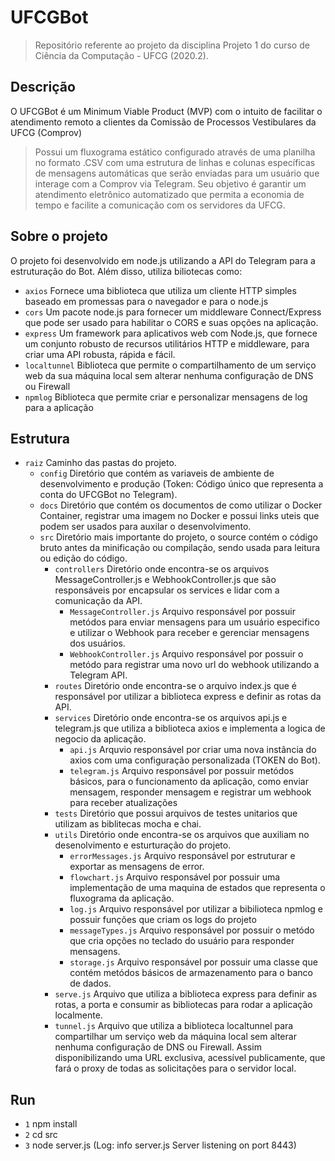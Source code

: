 # UFCGBot 

> Repositório referente ao projeto da disciplina Projeto 1 do curso de Ciência da Computação - UFCG (2020.2).

## Descrição 

<p> O UFCGBot é um Minimum Viable Product (MVP) com o intuito de facilitar o atendimento remoto a clientes da Comissão de Processos Vestibulares da UFCG (Comprov) </p>

> Possui um fluxograma estático configurado através de uma planilha no formato .CSV com uma estrutura de linhas e colunas específicas de mensagens automáticas que serão enviadas para um usuário que interage com a Comprov via Telegram. Seu objetivo é garantir um atendimento eletrônico automatizado que permita a economia de tempo e facilite a comunicação com os servidores da UFCG.   

## Sobre o projeto

O projeto foi desenvolvido em node.js utilizando a API do Telegram para a estruturação do Bot. Além disso, utiliza biliotecas como: 
- `axios` Fornece uma biblioteca que utiliza um cliente HTTP simples baseado em promessas para o navegador e para o node.js 
- `cors` Um pacote node.js para fornecer um middleware Connect/Express que pode ser usado para habilitar o CORS e suas opções na aplicação.
- `express` Um framework para aplicativos web com Node.js, que fornece um conjunto robusto de recursos utilitários HTTP e middleware, para criar uma API robusta, rápida e fácil.
- `localtunnel` Biblioteca que permite o compartilhamento de um serviço web da sua máquina local sem alterar nenhuma configuração de DNS ou Firewall
- `npmlog`  Biblioteca que permite criar e personalizar mensagens de log para a aplicação

## Estrutura

- `raiz` Caminho das pastas do projeto.
  - `config` Diretório que contém as variaveis de ambiente de desenvolvimento e produção (Token: Código único que representa a conta do UFCGBot no Telegram).
  - `docs` Diretório que contém os documentos de como utilizar o Docker Container, registrar uma imagem no Docker e possui links uteis que podem ser usados para auxilar o desenvolvimento.
  - `src` Diretório mais importante do projeto, o source contém o código bruto antes da minificação ou compilação, sendo usada para leitura ou edição do código.
    - `controllers` Diretório onde encontra-se os arquivos MessageController.js e WebhookController.js que são responsáveis por encapsular os services e lidar com a comunicação da API.
        - `MessageController.js` Arquivo responsável por possuir metódos para enviar mensagens para um usuário especifico e utilizar o Webhook para receber e gerenciar mensagens dos usuários.
        - `WebhookController.js` Arquivo responsável por possuir o metódo para registrar uma novo url do webhook utilizando a Telegram API.
    - `routes` Diretório onde encontra-se o arquivo index.js que é responsável por utilizar a biblioteca express e definir as rotas da API.
    - `services`  Diretório onde encontra-se os arquivos api.js e telegram.js que utiliza a biblioteca axios e implementa a logica de negocio da aplicação.
       - `api.js` Arquvio responsável por criar uma nova instância do axios com uma configuração personalizada (TOKEN do Bot). 
       - `telegram.js` Arquivo responsável por possuir metódos básicos, para o funcionamento da aplicação, como enviar mensagem, responder mensagem e registrar um webhook para receber atualizações
    - `tests` Diretório que possui arquivos de testes unitarios que utilizam as biblitecas mocha e chai.
    - `utils` Diretório onde encontra-se os arquivos que auxiliam no desenolvimento e esturturação do projeto.
      - `errorMessages.js` Arquivo responsável por estruturar e exportar as mensagens de error.
      - `flowchart.js` Arquivo responsável por possuir uma implementação de uma maquina de estados que representa o fluxograma da aplicação.
      - `log.js`  Arquivo responsável por utilizar a bibilioteca npmlog e possuir funções que criam os logs do projeto
      - `messageTypes.js` Arquivo responsável por possuir o metódo que cria opções no teclado do usuário para responder mensagens.
      - `storage.js` Arquivo responsável por possuir uma classe que contém metódos básicos de armazenamento para o banco de dados.
    - `serve.js`  Arquivo que utiliza a biblioteca express para definir as rotas, a porta e consumir as bibliotecas para rodar a aplicação localmente.
    - `tunnel.js`  Arquivo que utiliza a biblioteca localtunnel para compartilhar um serviço web da máquina local sem alterar nenhuma configuração de DNS ou Firewall. Assim disponibilizando uma URL exclusiva, acessível publicamente, que fará o proxy de todas as solicitações para o servidor local.

## Run

- `1` npm install 
- `2` cd src
- `3` node server.js (Log: info server.js Server listening on port 8443)

